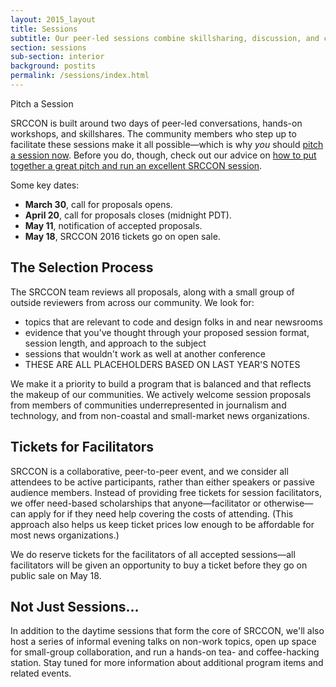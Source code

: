 ```yaml
---
layout: 2015_layout
title: Sessions
subtitle: Our peer-led sessions combine skillsharing, discussion, and collaboration. Proposals are open through April 20!
section: sessions
sub-section: interior
background: postits
permalink: /sessions/index.html
---
```

<!--session button-->
<p class="btn" id="pitchbutton">Pitch a Session</p>
<!--<p class="bottomrun">We're already recieving great sessions. <a href="">View the proposals so far.</a></p>-->

<script type="text/javascript">
document.getElementById("pitchbutton").onclick = function () {
  location.href = "/sessions/pitch";
};
</script>
<!-- end session button -->

SRCCON is built around two days of peer-led conversations, hands-on workshops, and skillshares. The community members who step up to facilitate these sessions make it all possible—which is why *you* should [pitch a session now](/sessions/pitch). Before you do, though, check out our advice on [how to put together a great pitch and run an excellent SRCCON session](/sessions/great_session). 

Some key dates:

* **March 30**, call for proposals opens.
* **April 20**, call for proposals closes (midnight PDT).
* **May 11**, notification of accepted proposals.
* **May 18**, SRCCON 2016 tickets go on open sale.
 
## The Selection Process
 
 The SRCCON team reviews all proposals, along with a small group of outside reviewers from across our community. We look for:

  * topics that are relevant to code and design folks in and near newsrooms
  * evidence that you've thought through your proposed session format, session length, and approach to the subject
  * sessions that wouldn't work as well at another conference
* THESE ARE ALL PLACEHOLDERS BASED ON LAST YEAR'S NOTES

 We make it a priority to build a program that is balanced and that reflects the makeup of our communities. We actively welcome session proposals from members of communities underrepresented in journalism and technology, and from non-coastal and small-market news organizations.

## Tickets for Facilitators

SRCCON is a collaborative, peer-to-peer event, and we consider all attendees to be active participants, rather than either speakers or passive audience members. Instead of providing free tickets for session facilitators, we offer need-based scholarships that anyone—facilitator or otherwise—can apply for if they need help covering the costs of attending. (This approach also helps us keep ticket prices low enough to be affordable for most news organizations.)

We do reserve tickets for the facilitators of all accepted sessions—all facilitators will be given an opportunity to buy a ticket before they go on public sale on May 18.

## Not Just Sessions…

In addition to the daytime sessions that form the core of SRCCON, we'll also host a series of informal evening talks on non-work topics, open up space for small-group collaboration, and run a hands-on tea- and coffee-hacking station. Stay tuned for more information about additional program items and related events.